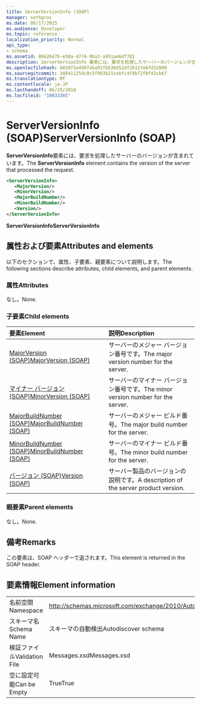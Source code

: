 ```yaml
---
title: ServerVersionInfo (SOAP)
manager: sethgros
ms.date: 09/17/2015
ms.audience: Developer
ms.topic: reference
localization_priority: Normal
api_type:
- schema
ms.assetid: 8662647b-e50a-4774-9ba3-a951ae6df781
description: ServerVersionInfo 要素には、要求を処理したサーバーのバージョンが含まれています。
ms.openlocfilehash: b02071e4997aba91fb538d52df2612fe6fd32800
ms.sourcegitcommit: 34041125dc8c5f993b21cebfc4f8b72f0fd2cb6f
ms.translationtype: MT
ms.contentlocale: ja-JP
ms.lasthandoff: 06/25/2018
ms.locfileid: "19833385"
---
```

# <a name="serverversioninfo-soap"></a><span data-ttu-id="b9fb5-103">ServerVersionInfo (SOAP)</span><span class="sxs-lookup"><span data-stu-id="b9fb5-103">ServerVersionInfo (SOAP)</span></span>

<span data-ttu-id="b9fb5-104">**ServerVersionInfo**要素には、要求を処理したサーバーのバージョンが含まれています。</span><span class="sxs-lookup"><span data-stu-id="b9fb5-104">The **ServerVersionInfo** element contains the version of the server that processed the request.</span></span> 
  
```XML
<ServerVersionInfo>
   <MajorVersion/>
   <MinorVersion/>
   <MajorBuildNumber/>
   <MinorBuildNumber/>
   <Version/>
</ServerVersionInfo>
```

 <span data-ttu-id="b9fb5-105">**ServerVersionInfo**</span><span class="sxs-lookup"><span data-stu-id="b9fb5-105">**ServerVersionInfo**</span></span>
## <a name="attributes-and-elements"></a><span data-ttu-id="b9fb5-106">属性および要素</span><span class="sxs-lookup"><span data-stu-id="b9fb5-106">Attributes and elements</span></span>

<span data-ttu-id="b9fb5-107">以下のセクションで、属性、子要素、親要素について説明します。</span><span class="sxs-lookup"><span data-stu-id="b9fb5-107">The following sections describe attributes, child elements, and parent elements.</span></span>
  
### <a name="attributes"></a><span data-ttu-id="b9fb5-108">属性</span><span class="sxs-lookup"><span data-stu-id="b9fb5-108">Attributes</span></span>

<span data-ttu-id="b9fb5-109">なし。</span><span class="sxs-lookup"><span data-stu-id="b9fb5-109">None.</span></span>
  
### <a name="child-elements"></a><span data-ttu-id="b9fb5-110">子要素</span><span class="sxs-lookup"><span data-stu-id="b9fb5-110">Child elements</span></span>

|<span data-ttu-id="b9fb5-111">**要素**</span><span class="sxs-lookup"><span data-stu-id="b9fb5-111">**Element**</span></span>|<span data-ttu-id="b9fb5-112">**説明**</span><span class="sxs-lookup"><span data-stu-id="b9fb5-112">**Description**</span></span>|
|:-----|:-----|
|[<span data-ttu-id="b9fb5-113">MajorVersion (SOAP)</span><span class="sxs-lookup"><span data-stu-id="b9fb5-113">MajorVersion (SOAP)</span></span>](majorversion-soap.md) <br/> |<span data-ttu-id="b9fb5-114">サーバーのメジャー バージョン番号です。</span><span class="sxs-lookup"><span data-stu-id="b9fb5-114">The major version number for the server.</span></span>  <br/> |
|[<span data-ttu-id="b9fb5-115">マイナー バージョン (SOAP)</span><span class="sxs-lookup"><span data-stu-id="b9fb5-115">MinorVersion (SOAP)</span></span>](minorversion-soap.md) <br/> |<span data-ttu-id="b9fb5-116">サーバーのマイナー バージョン番号です。</span><span class="sxs-lookup"><span data-stu-id="b9fb5-116">The minor version number for the server.</span></span>  <br/> |
|[<span data-ttu-id="b9fb5-117">MajorBuildNumber (SOAP)</span><span class="sxs-lookup"><span data-stu-id="b9fb5-117">MajorBuildNumber (SOAP)</span></span>](majorbuildnumber-soap.md) <br/> |<span data-ttu-id="b9fb5-118">サーバーのメジャー ビルド番号。</span><span class="sxs-lookup"><span data-stu-id="b9fb5-118">The major build number for the server.</span></span>  <br/> |
|[<span data-ttu-id="b9fb5-119">MinorBuildNumber (SOAP)</span><span class="sxs-lookup"><span data-stu-id="b9fb5-119">MinorBuildNumber (SOAP)</span></span>](minorbuildnumber-soap.md) <br/> |<span data-ttu-id="b9fb5-120">サーバーのマイナー ビルド番号。</span><span class="sxs-lookup"><span data-stu-id="b9fb5-120">The minor build number for the server.</span></span>  <br/> |
|[<span data-ttu-id="b9fb5-121">バージョン (SOAP)</span><span class="sxs-lookup"><span data-stu-id="b9fb5-121">Version (SOAP)</span></span>](version-soap.md) <br/> |<span data-ttu-id="b9fb5-122">サーバー製品のバージョンの説明です。</span><span class="sxs-lookup"><span data-stu-id="b9fb5-122">A description of the server product version.</span></span>  <br/> |
   
### <a name="parent-elements"></a><span data-ttu-id="b9fb5-123">親要素</span><span class="sxs-lookup"><span data-stu-id="b9fb5-123">Parent elements</span></span>

<span data-ttu-id="b9fb5-124">なし。</span><span class="sxs-lookup"><span data-stu-id="b9fb5-124">None.</span></span>
  
## <a name="remarks"></a><span data-ttu-id="b9fb5-125">備考</span><span class="sxs-lookup"><span data-stu-id="b9fb5-125">Remarks</span></span>

<span data-ttu-id="b9fb5-126">この要素は、SOAP ヘッダーで返されます。</span><span class="sxs-lookup"><span data-stu-id="b9fb5-126">This element is returned in the SOAP header.</span></span>
  
## <a name="element-information"></a><span data-ttu-id="b9fb5-127">要素情報</span><span class="sxs-lookup"><span data-stu-id="b9fb5-127">Element information</span></span>

|||
|:-----|:-----|
|<span data-ttu-id="b9fb5-128">名前空間</span><span class="sxs-lookup"><span data-stu-id="b9fb5-128">Namespace</span></span>  <br/> |http://schemas.microsoft.com/exchange/2010/Autodiscover  <br/> |
|<span data-ttu-id="b9fb5-129">スキーマ名</span><span class="sxs-lookup"><span data-stu-id="b9fb5-129">Schema Name</span></span>  <br/> |<span data-ttu-id="b9fb5-130">スキーマの自動検出</span><span class="sxs-lookup"><span data-stu-id="b9fb5-130">Autodiscover schema</span></span>  <br/> |
|<span data-ttu-id="b9fb5-131">検証ファイル</span><span class="sxs-lookup"><span data-stu-id="b9fb5-131">Validation File</span></span>  <br/> |<span data-ttu-id="b9fb5-132">Messages.xsd</span><span class="sxs-lookup"><span data-stu-id="b9fb5-132">Messages.xsd</span></span>  <br/> |
|<span data-ttu-id="b9fb5-133">空に設定可能</span><span class="sxs-lookup"><span data-stu-id="b9fb5-133">Can be Empty</span></span>  <br/> |<span data-ttu-id="b9fb5-134">True</span><span class="sxs-lookup"><span data-stu-id="b9fb5-134">True</span></span>  <br/> |
   

